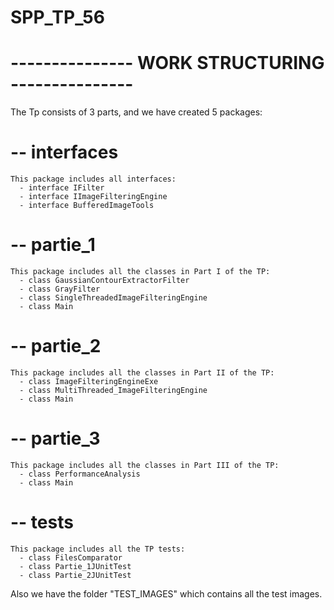 # SPP_TP_56

# --------------- WORK STRUCTURING ---------------
      

The Tp consists of 3 parts, and we have created 5 packages:

# -- interfaces
    This package includes all interfaces:
      - interface IFilter
      - interface IImageFilteringEngine
      - interface BufferedImageTools 


# -- partie_1
    This package includes all the classes in Part I of the TP:
      - class GaussianContourExtractorFilter
      - class GrayFilter
      - class SingleThreadedImageFilteringEngine 
      - class Main

# -- partie_2
    This package includes all the classes in Part II of the TP:
      - class ImageFilteringEngineExe
      - class MultiThreaded_ImageFilteringEngine
      - class Main

# -- partie_3
    This package includes all the classes in Part III of the TP:
      - class PerformanceAnalysis
      - class Main

# -- tests
    This package includes all the TP tests:
      - class FilesComparator 
      - class Partie_1JUnitTest
      - class Partie_2JUnitTest

Also we have the folder "TEST_IMAGES"  which contains all the test images.

